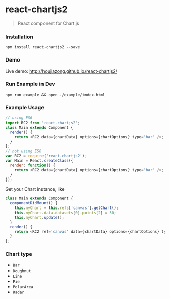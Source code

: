 # react-chartjs2
> React component for Chart.js

### Installation
`npm install react-chartjs2 --save`

### Demo
Live demo: http://houjiazong.github.io/react-chartjs2/

### Run Example in Dev
`npm run example && open ./example/index.html`

### Example Usage
```JavaScript
// using ES6
import RC2 from 'react-chartjs2';
class Main extends Component {
  render() {
    return <RC2 data={chartData} options={chartOptions} type='bar' />;
  }
};
// not using ES6
var RC2 = require('react-chartjs2');
var Main = React.createClass({
  render: function() {
    return <RC2 data={chartData} options={chartOptions} type='bar' />;
  }
});
```

Get your Chart instance, like
```JavaScript
class Main extends Component {
  componentDidMount() {
    this.myChart = this.refs['canvas'].getChart();
    this.myChart.data.datasets[0].points[2] = 50;
    this.myChart.update();
  }
  render() {
    return <RC2 ref='canvas' data={chartData} options={chartOptions} type='bar' />;
  }
};
```
### Chart type
- `Bar`
- `Doughnut`
- `Line`
- `Pie`
- `PolarArea`
- `Radar`
